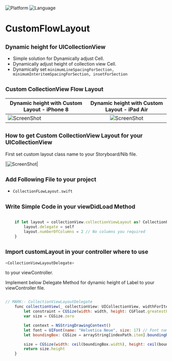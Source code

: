 ![Platform](http://img.shields.io/badge/platform-ios-blue.svg?style=flat)
![Language](https://img.shields.io/badge/Language-Swift4.0-yellowgreen.svg)

# CustomFlowLayout

<sub>Dynamic height for UICollectionView</sub>
-
* Simple solution for Dynamically adjust Cell.
* Dynamically adjust height of collection view Cell.
* Dynamically set ```minimumLineSpacingForSection, minimumInteritemSpacingForSection, insetForSection```

<sub>Custom CollectionView Flow Layout</sub>
-
| Dynamic height with Custom Layout - iPhone 8 | Dynamic height with Custom Layout - iPad Air|
| ------------- |:-------------:|
|![ScreenShot](https://github.com/bhadresh12/CustomFlowLayout/blob/master/ScreenShots/iPhone8.png)|![ScreenShot](https://github.com/bhadresh12/CustomFlowLayout/blob/master/ScreenShots/iPadAir.png)|



<sub>How to get Custom CollectionView Layout for your UICollectionView</sub>
-

First set custom layout class name to your Storyboard/Nib file.

|![ScreenShot](https://github.com/bhadresh12/CustomFlowLayout/blob/master/ScreenShots/Layout.png)|

<sub>Add Following File to your project</sub>
-
 - ```CollectionFLowLayout.swift```


<sub>Write Simple Code in your viewDidLoad Method</sub>
-
```javascript

    if let layout = collectionView.collectionViewLayout as? CollectionFLowLayout {
        layout.delegate = self
        layout.numberOfColumns = 2 // No columns you required
    }
```

<sub>Import customLayout in your controller where to use</sub>
-
```javascript 
<CollectionViewLayoutDelegate>
``` 
to your viewController.

Implement below Delegate Method for dynamic height of Label to your viewController file.
```javascript

// MARK:- CollectionViewLayoutDelegate
    func collectionView(_ collectionView: UICollectionView, widthForItem width: CGFloat, heightForItemAt indexPath: IndexPath) -> CGFloat {
        let constraint = CGSize(width: width, height: CGFloat.greatestFiniteMagnitude)
        var size = CGSize.zero

        let context = NSStringDrawingContext()
        let font = UIFont(name: "Helvetica Neue", size: 17) // Font name and size of UILabel in Cell
        let boundingBox: CGSize = arrayString[indexPath.item].boundingRect(with: constraint, options: .usesLineFragmentOrigin, attributes: [NSAttributedStringKey.font: font!], context: context).size

        size = CGSize(width: ceil(boundingBox.width), height: ceil(boundingBox.height))
        return size.height
    }
```
